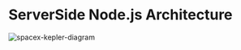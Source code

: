 # ServerSide Node.js Architecture

![spacex-kepler-diagram](https://github.com/dhruvkjain/SpaceX-Nasa/assets/138356622/b87ce221-dec6-49d4-90fb-20fa407c43a4)
